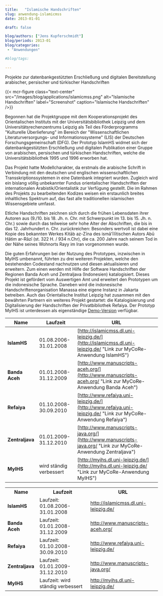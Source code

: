 ```yaml
---
title:   "Islamische Handschriften"
slug: anwendung-islamicmss
date: 2013-01-01

draft: false

blog/authors: ["Jens Kupferschmidt"]
blog/periods: 2013-01
blog/categories:
 - "Anwendungen"

#blog/tags:
 
---
```



Projekte zur datenbankgestützten Erschließung und digitalen Bereitstellung arabischer, persischer und türkischer Handschriften

{{< mcr-figure class="text-center" src="/images/blog/applications/islamicmss.png" alt="Islamische Handschriften"
  label="Screenshot" caption="Islamische Handschriften" />}}
         
Begonnen hat die Projektgruppe mit dem Kooperationsprojekt des Orientalischen Instituts mit der 
Universitätsbibliothek Leipzig und dem Universitätsrechenzentrums Leipzig als Teil des 
Förderprogramms "Kulturelle Überlieferung" im Bereich der "Wissenschaftlichen Literaturversorgungs- 
und Informationssysteme" (LIS) der Deutschen Forschungsgemeinschaft (DFG). Der Prototyp IslamHS widmet sich der 
datenbankgestützten Erschließung und digitalen Publikation einer Gruppe von arabischen, persischen und 
türkischen Handschriften, welche die Universitätsbibliothek 1995 und 1996 erworben hat.

Das Projekt hatte Modellcharakter, da erstmals die arabische Schrift in Verbindung mit den deutschen und 
englischen wissenschaftlichen Transskriptionssystemen in eine Datenbank integriert wurden. Zugleich wird
ein bislang völlig unbekannter Fundus orientalischer Handschriften der internationalen 
Arabistik/Orientalistik zur Verfügung gestellt. Die im Rahmen des Projekts zu bearbeitenden Kodizes 
weisen ein erstaunlich breites inhaltliches Spektrum auf, das fast alle traditionellen islamischen 
Wissensgebiete umfasst.

Etliche Handschriften zeichnen sich durch die frühen Lebensdaten ihrer Autoren aus (9./10. bis 18. Jh. 
n. Chr. mit Schwerpunkt im 13. bis 15. Jh. n. Chr.) sowie durch das teilweise sehr hohe Alter der 
Abschriften, die bis in das 12. Jahrhundert n. Chr. zurückreichen: Besonders wertvoll ist dabei eine 
Kopie des bekannten Werkes Kitāb az-Zīna des ismā'īlītischen Autors Abū &#x1E24;ātim ar-Rāzī (st. 322 H. / 
934 n.Chr), die ca. 200 Jahre nach seinem Tod in der Nähe seines Wohnorts Rayy im Iran vorgenommen wurde.

Die guten Erfahrungen bei der Nutzung des Prototypes, inzwischen in MyIHS umbenannt, führten zu drei weiteren 
Projekten, welche den bestehenden Codestand nachnutzen und diesen aktualisieren und erweitern. Zum einen werden
mit Hilfe der Software Handschriften der Regionen Banda Aceh und Zentraljava (Indonesien) katalogisiert. Dieses Projekt ist
gefördert vom Auswertigen Amt und erweitert den Prototypen um die indonesische Sprache. Daneben wird die
indonesische Handschriftenorganisation Manassa eine eigene Instanz in Jakarta betreiben. Auch 
das Orientalische Institut Leipzig hat zusammen mit den bewährten Partnern ein weiteres Projekt gestartet:
die Katalogisierung und Digitalisierung der Handschriften der Privatbibliothek Refaiya. Der Prototyp MyIHS ist 
unterdessen als eigenständige [Demo-Version](http://myihs.dl.uni-leipzig.de/ "Link zum Prototyp MyIHS") verfügbar.

|Name           |Laufzeit               | URL                                                                                                            |
|---------------|-----------------------|----------------------------------------------------------------------------------------------------------------|
|**IslamHS**    |01.08.2006-31.01.2008  |[http://islamicmss.dl.uni-leipzig.de/](http://islamicmss.dl.uni-leipzig.de/ "Link zur MyCoRe-Anwendung IslamHS")|
|**Banda Aceh** |01.01.2008-31.12.2009  |[http://www.manuscripts-aceh.org/](http://www.manuscripts-aceh.org/ "Link zur MyCoRe-Anwendung Banda Aceh")     |
|**Refaiya**    |01.10.2008-30.09.2010  |[http://www.refaiya.uni-leipzig.de/](http://www.refaiya.uni-leipzig.de/ "Link zur MyCoRe-Anwendung Refaiya")    |
|**Zentraljava**|01.01.2009-31.12.2010  |[http://www.manuscripts-java.org/](http://www.manuscripts-java.org/ "Link zur MyCoRe-Anwendung Zentraljava")    |
|**MyIHS**      |wird ständig verbessert|[http://myihs.dl.uni-leipzig.de/](http://myihs.dl.uni-leipzig.de/ "Link zur MyCoRe-Anwendung MyIHS")            |



<table class="table mt-5" style="width: auto">
<tr>
<th>Name</th>
<th>Laufzeit</th>
<th>URL</th>
</tr>
      <tr>
       <td><b>IslamHS</b></td><td>Laufzeit: 01.08.2006-31.01.2008</td><td><a href="http://islamicmss.dl.uni-leipzig.de/" target="_blank" alt="Link zur MyCoRe-Anwendung IslamHS" title="Link zur MyCoRe-Anwendung IslamHS">http://islamicmss.dl.uni-leipzig.de/</a></td>
      </tr>
      <tr>
       <td><b>Banda Aceh</b></td><td>Laufzeit: 01.01.2008-31.12.2009</td><td><a href="http://www.manuscripts-aceh.org/" target="_blank" alt="Link zur MyCoRe-Anwendung Banda Aceh" title="Link zur MyCoRe-Anwendung Banda Aceh">http://www.manuscripts-aceh.org/</a></td>
      </tr>
      <tr>
       <td><b>Refaiya</b></td><td>Laufzeit: 01.10.2008-30.09.2010</td><td><a href="http://www.refaiya.uni-leipzig.de/" target="_blank" alt="Link zur MyCoRe-Anwendung Refaiya" title="Link zur MyCoRe-Anwendung Refaiya">http://www.refaiya.uni-leipzig.de/</a></td>
      </tr>
      <tr>
       <td><b>Zentraljava</b></td><td>Laufzeit: 01.01.2009-31.12.2010</td><td><a href="http://www.manuscripts-java.org/" target="_blank" alt="Link zur MyCoRe-Anwendung Zentraljava" title="Link zur MyCoRe-Anwendung Zentraljava">http://www.manuscripts-java.org/</a></td>
      </tr>
      <tr>
       <td><b>MyIHS</b></td><td>Laufzeit: wird ständig verbessert</td><td><a href="http://myihs.dl.uni-leipzig.de/" target="_blank" alt="Link zur MyCoRe-Anwendung MyIHS" title="Link zur MyCoRe-Anwendung MyIHS">http://myihs.dl.uni-leipzig.de/</a></td>
      </tr>
     </table>